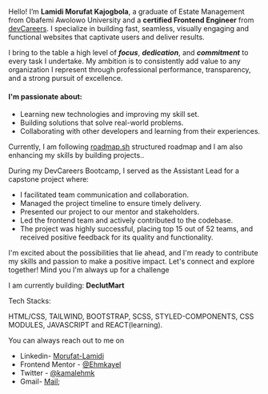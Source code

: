Hello! I’m <b>Lamidi Morufat Kajogbola</b>, a graduate of Estate Management from Obafemi Awolowo University and a <b>certified Frontend Engineer</b> from [devCareers](http://devcareer.io). I specialize in building fast, seamless, visually engaging and functional websites that captivate users and deliver results.

I bring to the table a high level of <em><b>focus</b></em>, <em><b>dedication</b></em>, and <em><b>commitment</b></em> to every task I undertake. My ambition is to consistently add value to any organization I represent through professional performance, transparency, and a strong pursuit of excellence. 

<h4>I'm passionate about:</h2>

- Learning new technologies and improving my skill set.
- Building solutions that solve real-world problems.
- Collaborating with other developers and learning from their experiences.

Currently, I am following [roadmap.sh]() structured roadmap and I am also enhancing my skills by building projects..

During my DevCareers Bootcamp, I served as the Assistant Lead for a capstone project where:

- I facilitated team communication and collaboration.
- Managed the project timeline to ensure timely delivery.
- Presented our project to our mentor and stakeholders.
- Led the frontend team and actively contributed to the codebase.
- The project was highly successful, placing top 15 out of 52 teams, and received positive feedback for its quality and functionality.


I'm excited about the possibilities that lie ahead, and I'm ready to contribute my skills and passion to make a positive impact. Let's connect and explore together! Mind you I'm always up for a challenge

I am currently building: <b>DeclutMart</b>

Tech Stacks:

HTML/CSS, TAILWIND,  BOOTSTRAP, SCSS, STYLED-COMPONENTS, CSS MODULES, JAVASCRIPT  and REACT(learning).

You can always reach out to me on 
 - Linkedin- [Morufat-Lamidi](https://linkedin.com/in/morufat-lamidi)
 - Frontend Mentor - [@Ehmkayel](https://www.frontendmentor.io/profile/Ehmkayel)
 - Twitter - [@kamalehmk](https://www.twitter.com/kamalehmk)
 - Gmail- [Mail](mailto:lamidimorufat0@gmail.com);





  


<!---
Ehmkayel/Ehmkayel is a ✨ special ✨ repository because its `README.md` (this file) appears on your GitHub profile.
You can click the Preview link to take a look at your changes.
--->
